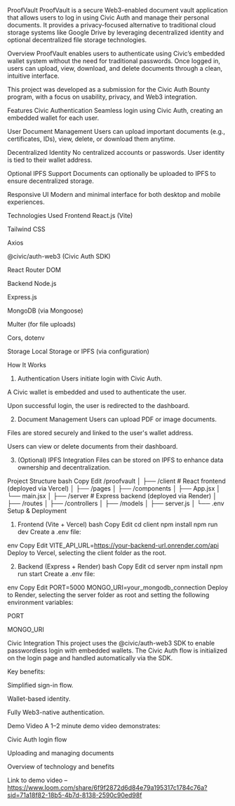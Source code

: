 ProofVault
ProofVault is a secure Web3-enabled document vault application that allows users to log in using Civic 
Auth and manage their personal documents. It provides a privacy-focused alternative to traditional cloud 
storage systems like Google Drive by leveraging decentralized identity and optional decentralized file storage technologies.

Overview
ProofVault enables users to authenticate using Civic’s embedded wallet system without the need
for traditional passwords. Once logged in, users can upload, view, download, and delete documents through a clean, intuitive interface.

This project was developed as a submission for the Civic Auth Bounty program, with a focus on usability, privacy, and Web3 integration.

Features
Civic Authentication
Seamless login using Civic Auth, creating an embedded wallet for each user.

User Document Management
Users can upload important documents (e.g., certificates, IDs), view, delete, or download them anytime.

Decentralized Identity
No centralized accounts or passwords. User identity is tied to their wallet address.

Optional IPFS Support
Documents can optionally be uploaded to IPFS to ensure decentralized storage.

Responsive UI
Modern and minimal interface for both desktop and mobile experiences.

Technologies Used
Frontend
React.js (Vite)

Tailwind CSS

Axios

@civic/auth-web3 (Civic Auth SDK)

React Router DOM

Backend
Node.js

Express.js

MongoDB (via Mongoose)

Multer (for file uploads)

Cors, dotenv

Storage
Local Storage or IPFS (via configuration)

How It Works
1. Authentication
Users initiate login with Civic Auth.

A Civic wallet is embedded and used to authenticate the user.

Upon successful login, the user is redirected to the dashboard.

2. Document Management
Users can upload PDF or image documents.

Files are stored securely and linked to the user's wallet address.

Users can view or delete documents from their dashboard.

3. (Optional) IPFS Integration
Files can be stored on IPFS to enhance data ownership and decentralization.

Project Structure
bash
Copy
Edit
/proofvault
│
├── /client         # React frontend (deployed via Vercel)
│   ├── /pages
│   ├── /components
│   ├── App.jsx
│   └── main.jsx
│
├── /server         # Express backend (deployed via Render)
│   ├── /routes
│   ├── /controllers
│   ├── /models
│   ├── server.js
│   └── .env
Setup & Deployment
1. Frontend (Vite + Vercel)
bash
Copy
Edit
cd client
npm install
npm run dev
Create a .env file:

env
Copy
Edit
VITE_API_URL=https://your-backend-url.onrender.com/api
Deploy to Vercel, selecting the client folder as the root.

2. Backend (Express + Render)
bash
Copy
Edit
cd server
npm install
npm run start
Create a .env file:

env
Copy
Edit
PORT=5000
MONGO_URI=your_mongodb_connection
Deploy to Render, selecting the server folder as root and setting the following environment variables:

PORT

MONGO_URI

Civic Integration
This project uses the @civic/auth-web3 SDK to enable passwordless login with embedded wallets. The Civic Auth flow is initialized on the login page and handled automatically via the SDK.

Key benefits:

Simplified sign-in flow.

Wallet-based identity.

Fully Web3-native authentication.

Demo Video
A 1–2 minute demo video demonstrates:

Civic Auth login flow

Uploading and managing documents

Overview of technology and benefits

Link to demo video – https://www.loom.com/share/6f9f2872d6d84e79a195317c1784c76a?sid=71a18f82-18b5-4b7d-8138-2590c90ed98f
